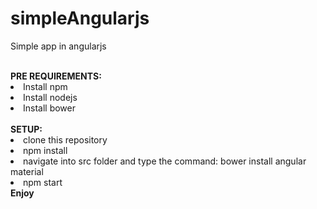 # simpleAngularjs

Simple app in angularjs

<br />
<b>PRE REQUIREMENTS:</b>
<li>Install npm</li>
<li>Install nodejs</li>
<li>Install bower</li>
<br />
<b>SETUP:</b>
<li>clone this repository</li>
<li>npm install</li>
<li>navigate into src folder and type the command: bower install angular material</li>
<li>npm start</li>
<b>Enjoy</b>
